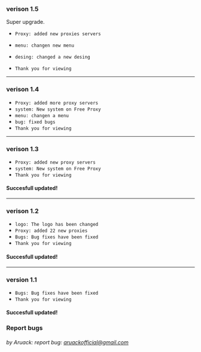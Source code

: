 
### verison 1.5
Super upgrade.

* `Proxy: added new proxies servers`
* `menu: changen new menu`
* `desing: changed a new desing`

* `Thank you for viewing`

------
### verison 1.4

* `Proxy: added more proxy servers`
* `system: New system on Free Proxy`
* `menu: changen a menu`
* `bug: fixed bugs`
* `Thank you for viewing`

-----
### verison 1.3

* `Proxy: added new proxy servers`
* `system: New system on Free Proxy`
* `Thank you for viewing`

#### Succesfull updated!

----
### verison 1.2

* `logo: The logo has been changed`
* `Proxy: added 22 new proxies`
* `Bugs: Bug fixes have been fixed`
* `Thank you for viewing`

#### Succesfull updated!

---
### version 1.1

* `Bugs: Bug fixes have been fixed`
* `Thank you for viewing`

#### Succesfull updated!


### Report bugs
###### by Aruack: report bug: aruackofficial@gmail.com
